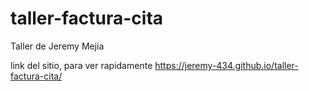 # taller-factura-cita


Taller de Jeremy Mejia

link del sitio, para ver rapidamente
https://jeremy-434.github.io/taller-factura-cita/
